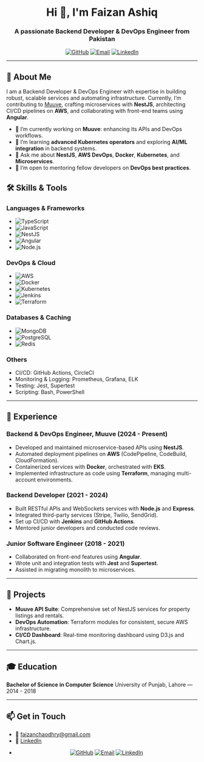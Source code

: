 <h1 align="center">Hi 👋, I'm Faizan Ashiq</h1>
<h3 align="center">A passionate Backend Developer & DevOps Engineer from Pakistan</h3>

<p align="center">
  <a href="https://github.com/faizanashiq"><img src="https://img.shields.io/badge/GitHub-%23121011.svg?style=for-the-badge&logo=github&logoColor=white" alt="GitHub"></a>
  <a href="mailto:faizanchaodhry@gmail.com"><img src="https://img.shields.io/badge/Email-%23D14836.svg?style=for-the-badge&logo=gmail&logoColor=white" alt="Email"></a>
  <a href="https://linkedin.com/in/faizan-ashiq"><img src="https://img.shields.io/badge/LinkedIn-%230077B5.svg?style=for-the-badge&logo=linkedin&logoColor=white" alt="LinkedIn"></a>
</p>

---

## 🚀 About Me

I am a Backend Developer & DevOps Engineer with expertise in building robust, scalable services and automating infrastructure. Currently, I’m contributing to [Muuve](https://muuve.co.za), crafting microservices with **NestJS**, architecting CI/CD pipelines on **AWS**, and collaborating with front-end teams using **Angular**.

- 🔭 I’m currently working on **Muuve**: enhancing its APIs and DevOps workflows.
- 🌱 I’m learning **advanced Kubernetes operators** and exploring **AI/ML integration** in backend systems.
- 💬 Ask me about **NestJS**, **AWS DevOps**, **Docker**, **Kubernetes**, and **Microservices**.
- 👯 I’m open to mentoring fellow developers on **DevOps best practices**.

## 🛠️ Skills & Tools

### Languages & Frameworks

- ![TypeScript](https://img.shields.io/badge/TypeScript-%23007ACC.svg?style=flat-square&logo=typescript&logoColor=white)
- ![JavaScript](https://img.shields.io/badge/JavaScript-%23F7DF1E.svg?style=flat-square&logo=javascript&logoColor=black)
- ![NestJS](https://img.shields.io/badge/NestJS-E0234E.svg?style=flat-square&logo=nestjs&logoColor=white)
- ![Angular](https://img.shields.io/badge/Angular-DD0031.svg?style=flat-square&logo=angular&logoColor=white)
- ![Node.js](https://img.shields.io/badge/Node.js-339933.svg?style=flat-square&logo=nodedotjs&logoColor=white)

### DevOps & Cloud

- ![AWS](https://img.shields.io/badge/AWS-%23FF9900.svg?style=flat-square&logo=amazonaws&logoColor=white)
- ![Docker](https://img.shields.io/badge/Docker-%2302497B.svg?style=flat-square&logo=docker&logoColor=white)
- ![Kubernetes](https://img.shields.io/badge/Kubernetes-%2313264F.svg?style=flat-square&logo=kubernetes&logoColor=white)
- ![Jenkins](https://img.shields.io/badge/Jenkins-%23D24939.svg?style=flat-square&logo=jenkins&logoColor=white)
- ![Terraform](https://img.shields.io/badge/Terraform-%235835CC.svg?style=flat-square&logo=terraform&logoColor=white)

### Databases & Caching

- ![MongoDB](https://img.shields.io/badge/MongoDB-%2347A248.svg?style=flat-square&logo=mongodb&logoColor=white)
- ![PostgreSQL](https://img.shields.io/badge/PostgreSQL-%23336791.svg?style=flat-square&logo=postgresql&logoColor=white)
- ![Redis](https://img.shields.io/badge/Redis-%23DC382D.svg?style=flat-square&logo=redis&logoColor=white)

### Others

- CI/CD: GitHub Actions, CircleCI
- Monitoring & Logging: Prometheus, Grafana, ELK
- Testing: Jest, Supertest
- Scripting: Bash, PowerShell

---

## 💼 Experience

### Backend & DevOps Engineer, Muuve (2024 - Present)
- Developed and maintained microservice-based APIs using **NestJS**.
- Automated deployment pipelines on **AWS** (CodePipeline, CodeBuild, CloudFormation).
- Containerized services with **Docker**, orchestrated with **EKS**.
- Implemented infrastructure as code using **Terraform**, managing multi-account environments.

### Backend Developer (2021 - 2024)
- Built RESTful APIs and WebSockets services with **Node.js** and **Express**.
- Integrated third-party services (Stripe, Twilio, SendGrid).
- Set up CI/CD with **Jenkins** and **GitHub Actions**.
- Mentored junior developers and conducted code reviews.

### Junior Software Engineer (2018 - 2021)
- Collaborated on front-end features using **Angular**.
- Wrote unit and integration tests with **Jest** and **Supertest**.
- Assisted in migrating monolith to microservices.

---

## 📂 Projects

- **Muuve API Suite**: Comprehensive set of NestJS services for property listings and rentals.
- **DevOps Automation**: Terraform modules for consistent, secure AWS infrastructure.
- **CI/CD Dashboard**: Real-time monitoring dashboard using D3.js and Chart.js.

---

## 🎓 Education

**Bachelor of Science in Computer Science**
University of Punjab, Lahore — 2014 - 2018

---

## 📫 Get in Touch

- 📧 faizanchaodhry@gmail.com
- 🔗 [LinkedIn](https://linkedin.com/in/faizan-ashiq)
- <p align="center">
  <a href="https://github.com/faizanashiq"><img src="https://img.shields.io/badge/GitHub-%23121011.svg?style=for-the-badge&logo=github&logoColor=white" alt="GitHub"></a>
  <a href="mailto:faizanchaodhry@gmail.com"><img src="https://img.shields.io/badge/Email-%23D14836.svg?style=for-the-badge&logo=gmail&logoColor=white" alt="Email"></a>
  <a href="https://linkedin.com/in/faizan-ashiq"><img src="https://img.shields.io/badge/LinkedIn-%230077B5.svg?style=for-the-badge&logo=linkedin&logoColor=white" alt="LinkedIn"></a>
</p>

